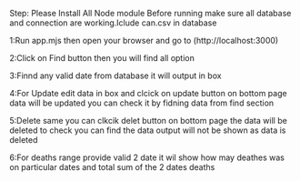 Step:
Please Install All Node module
Before running make sure all database and connection are working.Iclude can.csv in database 

1:Run app.mjs then open your browser and go to (http://localhost:3000)

2:Click on Find button then you will find all option 

3:Finnd any valid date from database it will output in box 

4:For Update edit data in box and clcick on update button on bottom page data will be updated you can check it by fidning data from find section 

5:Delete same you can clkcik delet button on bottom page the data will be deleted to check you can find the data output will not be shown as data is deleted

6:For deaths range provide valid 2 date it wil show how may deathes was on particular dates and total sum of the 2 dates deaths 

